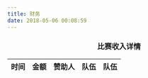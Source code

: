 ```yaml
---
title: 财务
date: 2018-05-06 00:08:59
---
```

### <p align="center" color="red">比赛收入详情</p>

|时间|金额|赞助人|队伍|队伍|
|:---:|:---:|:---:|:---:|:---:|
